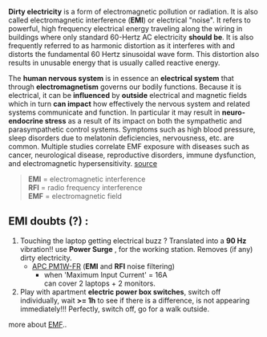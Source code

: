 **Dirty electricity** is a form of electromagnetic pollution or radiation. It is also called electromagnetic interference (**EMI**) or electrical "noise". It refers to powerful, high frequency electrical energy traveling along the wiring in buildings where only standard 60-Hertz AC electricity **should be**. It is also frequently referred to as harmonic distortion as it interferes with and distorts the fundamental 60 Hertz sinusoidal wave form. This distortion also results in unusable energy that is usually called reactive energy.

The **human nervous system** is in essence an **electrical system** that through **electromagnetism** governs our bodily functions. Because it is electrical, it can be **influenced** by **outside** electrical and magnetic fields which in turn **can impact** how effectively the nervous system and related systems communicate and function. In particular it may result in **neuro-endocrine stress** as a result of its impact on both the sympathetic and parasympathetic control systems. Symptoms such as high blood pressure, sleep disorders due to melatonin deficiencies, nervousness, etc. are common. Multiple studies correlate EMF exposure with diseases such as cancer, neurological disease, reproductive disorders, immune dysfunction, and electromagnetic hypersensitivity. [source](https://saticshield.com/faq/)


>**EMI** = electromagnetic interference  
>**RFI** = radio frequency interference  
>**EMF** = electromagnetic field  

## EMI doubts (?) :  
1. Touching the laptop getting electrical buzz ? Translated into a **90 Hz** vibration!! use **Power Surge** , for the working station. Removes (if any) dirty electricity.  
	* [APC PM1W-FR](https://www.apc.com/shop/us/en/products/APC-Essential-SurgeArrest-1-outlet-230V-France/P-PM1W-FR) (**EMI** and **RFI** noise filtering)
		* when 'Maximum Input Current' = 16A  
	can cover 2 laptops + 2 monitors.
1. Play with apartment **electric power box switches**, switch off individually, wait **>= 1h** to see if there is a difference, is not appearing immediately!!! Perfectly, switch off, go for a walk outside.

 

more about [EMF](https://www.pipiscrew.com/2019/07/electromagnetic-waves/)..